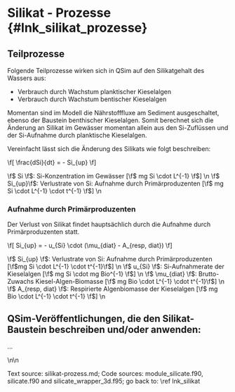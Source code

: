 Silikat - Prozesse {#lnk_silikat_prozesse}
===================== 

## Teilprozesse ##
Folgende Teilprozesse wirken sich in QSim auf den Silikatgehalt des Wassers aus: 

* Verbrauch durch Wachstum planktischer Kieselalgen 
* Verbrauch durch Wachstum bentischer Kieselalgen
<!-- * Rücklösung aus dem Sediment -->

Momentan sind im Modell die Nährstofffluxe am Sediment ausgeschaltet, ebenso 
der Baustein benthischer Kieselalgen. Somit berechnet sich die Änderung an 
Silikat im Gewässer momentan allein aus den Si-Zuflüssen und der Si-Aufnahme 
durch planktische Kieselalgen.

Vereinfacht lässt sich die Änderung des Silikats wie folgt beschreiben:

\f[ \frac{dSi}{dt} = - Si_{up} \f]

\f$ Si \f$:     Si-Konzentration im Gewässer [\f$ mg Si \cdot L^{-1} \f$] \n
\f$ Si_{up}\f$: Verlustrate von Si: Aufnahme durch Primärproduzenten [\f$ mg Si \cdot L^{-1} \cdot t^{-1} \f$] \n

### Aufnahme durch Primärproduzenten ###
Der Verlust von Silikat findet hauptsächlich durch die Aufnahme durch Primärproduzenten
statt.

\f[ Si_{up} = - u_{Si} \cdot (\mu_{diat} - A_{resp, diat}) \f]
<!-- akisi = -up_Si_s * (akibr_S - algak_s) - albewk_s * Qmx_SK -->

\f$ Si_{up} \f$:     Verlustrate von Si: Aufnahme durch Primärproduzenten [\f$mg Si \cdot L^{-1} \cdot t^{-1}\f$] \n
\f$ u_{Si} \f$:      Si-Aufnahmerate der Kieselalgen [\f$ mg Si \cdot mg Bio^{-1} \f$] \n
\f$ \mu_{diat} \f$:  Brutto-Zuwachs Kiesel-Algen-Biomasse [\f$ mg Bio \cdot L^{-1} \cdot t^{-1}\f$] \n
\f$ A_{resp, diat} \f$:    Respirierte Algenbiomasse der Kieselalgen [\f$ mg Bio \cdot L^{-1} \cdot t^{-1} \f$] \n

## QSim-Veröffentlichungen, die den Silikat-Baustein beschreiben und/oder anwenden: 
...

\n\n

Text source: silikat-prozess.md; Code sources: module_silicate.f90, silicate.f90 
and silicate_wrapper_3d.f95; go back to: \ref lnk_silikat
